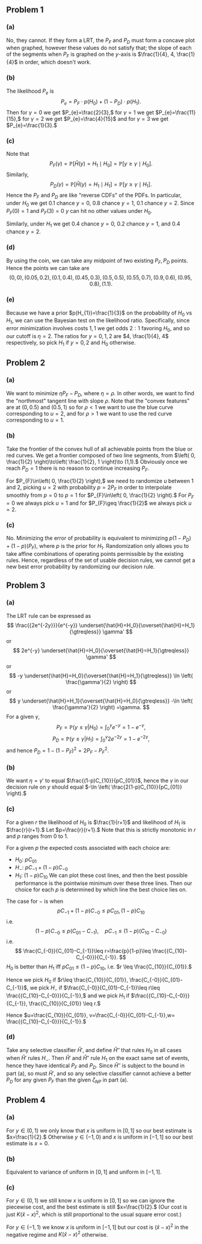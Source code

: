 ## Problem 1
### (a)
No, they cannot. If they form a LRT, the $P_{F}$ and $P_{D}$ must form a concave plot when graphed, however these values do not satisfy that; the slope of each of the segments when $P_{F}$ is graphed on the $y$-axis is $\frac{1}{4}, 4, \frac{1}{4}$ in order, which doesn't work.
### (b)
The likelihood $P_{e}$ is
$$
P_{e}=P_{F}\cdot p(H_{0}) + (1-P_{D})\cdot p(H_{1}).
$$
Then for $\gamma=0$ we get $P_{e}=\frac{2}{3},$ for $\gamma=1$ we get $P_{e}=\frac{11}{15},$ for $\gamma=2$ we get $P_{e}=\frac{4}{15}$ and for $\gamma=3$ we get $P_{e}=\frac{1}{3}.$
### (c)
Note that
$$P_{F}(\gamma)=\mathbb P[\hat{H}(y)=H_{1}\mid H_{0}] = \mathbb P[y \geq\gamma\mid H_{0}].$$ 
Similarly,
$$
P_{D}(\gamma)=\mathbb P[\hat{H}(y)=H_{1}\mid H_{1}]=\mathbb  P[y \geq \gamma \mid H_{1}].
$$
Hence the $P_{F}$ and $P_{D}$ are like "reverse CDFs" of the PDFs. In particular, under $H_{0}$ we get $0.1$ chance $y=0,$ $0.8$ chance $y=1$, $0.1$ chance $y=2.$ Since $P_{F}(0)=1$ and $P_{F}(3)=0$ $y$ can hit no other values under $H_{0}$.

Similarly, under $H_{1}$ we get $0.4$ chance $y=0,$ $0.2$ chance $y=1,$ and $0.4$ chance $y=2.$
### (d)
By using the coin, we can take any midpoint of two existing $P_{F},P_{D}$ points. Hence the points we can take are
$$
(0,0),(0.05,0.2),(0.1,0.4),(0.45,0.3),(0.5,0.5),(0.55,0.7),(0.9,0.6),(0.95,0.8),(1.1).
$$
### (e)
Because we have a prior $p(H_{1})=\frac{1}{3}$ on the probability of $H_{0}$ vs $H_{1},$ we can use the Bayesian test on the likelihood ratio. Specifically, since error minimization involves costs $1,1$ we get odds $2:1$ favoring $H_{0},$ and so our cutoff is $\eta=2.$ The ratios for $y=0,1,2$ are $4, \frac{1}{4}, 4$ respectively, so pick $H_{1}$ if $y=0,2$ and $H_{0}$ otherwise.
## Problem 2
### (a)
We want to minimize $\eta P_{F}-P_{D},$ where $\eta=\rho.$ In other words, we want to find the "northmost" tangent line with slope $\rho$. Note that the "convex features" are at $(0,0.5)$ and $(0.5,1)$ so for $\rho<1$ we want to use the blue curve corresponding to $u=2,$ and for $\rho>1$ we want to use the red curve corresponding to $u=1.$
### (b)
Take the frontier of the convex hull of all achievable points from the blue or red curves. We get a frontier composed of two line segments, from $\left( 0, \frac{1}{2} \right)\to\left( \frac{1}{2}, 1 \right)\to (1,1).$ Obviously once we reach $P_{D}=1$ there is no reason to continue increasing $P_{F}.$

For $P_{F}\in\left( 0, \frac{1}{2} \right),$ we need to randomize $u$ between $1$ and $2,$ picking $u=2$ with probability $p=2P_{F}$ in order to interpolate smoothly from $p=0$ to $p=1$ for $P_{F}\in\left( 0, \frac{1}{2} \right).$ For $P_{F}=0$ we always pick $u=1$ and for $P_{F}\geq \frac{1}{2}$ we always pick $u=2.$
### (c)
No. Minimizing the error of probability is equivalent to minimizing $p(1-P_{D})+(1-p)(P_{F}),$ where $p$ is the prior for $H_{1}$. Randomization only allows you to take affine combinations of operating points permissible by the existing rules. Hence, regardless of the set of usable decision rules, we cannot get a new best error probability by randomizing our decision rule.
## Problem 3
### (a)
The LRT rule can be expressed as
$$
\frac{{2e^{-2y}}}{e^{-y}} \underset{\hat{H}=H_0}{\overset{\hat{H}=H_1}{\gtreqless}} \gamma'
$$
or
$$
2e^{-y} \underset{\hat{H}=H_0}{\overset{\hat{H}=H_1}{\gtreqless}} \gamma'
$$
or
$$
-y \underset{\hat{H}=H_0}{\overset{\hat{H}=H_1}{\gtreqless}} \ln \left( \frac{\gamma'}{2} \right) 
$$
or
$$
y \underset{\hat{H}=H_1}{\overset{\hat{H}=H_0}{\gtreqless}} -\ln \left( \frac{\gamma'}{2} \right) =\gamma.
$$
For a given $\gamma$,
$$
P_{F}=\mathbb P(y \leq \gamma | H_{0})=\int_{0}^{\gamma}e^{-y}=1-e^{-\gamma},
$$
$$
P_{D}=\mathbb P(y \leq \gamma | H_{1})=\int_{0}^{\gamma}2e^{-2y}=1-e^{-2\gamma},
$$
and hence $P_{D}=1-(1-P_{F})^{2}=2P_{F}-P_{F}^{2}.$
### (b)
We want $\eta=\gamma'$  to equal $\frac{(1-p)C_{10}}{pC_{01}}$, hence the $\gamma$ in our decision rule on $y$ should equal $-\ln \left(  \frac{2(1-p)C_{10}}{pC_{01}} \right).$
### (c)
For a given $r$ the likelihood of $H_{0}$ is $\frac{1}{r+1}$ and likelihood of $H_{1}$ is $\frac{r}{r+1}.$ Let $p=\frac{r}{r+1}.$ Note that this is strictly monotonic in $r$ and $p$ ranges from $0$ to $1.$

For a given $p$ the expected costs associated with each choice are:
- $H_{0}$: $p C_{01}$
- $H_{-}$: $pC_{-1}+(1-p)C_{-0}$
- $H_{1}:$ $(1-p)C_{10}$
We can plot these cost lines, and then the best possible performance is the pointwise minimum over these three lines. Then our choice for each $p$ is determined by which line the best choice lies on.

The case for $-$ is when
$$
pC_{-1}+(1-p)C_{-0}\leq pC_{01}, (1-p)C_{10}
$$
i.e.
$$
(1-p)C_{-0}\leq p(C_{01}-C_{-1}),\quad  pC_{-1}\leq (1-p)(C_{10}-C_{-0})
$$
i.e.
$$
\frac{C_{-0}}{C_{01}-C_{-1}}\leq r=\frac{p}{1-p}\leq \frac{{C_{10}-C_{-0}}}{C_{-1}}.
$$
$H_{0}$ is better than $H_{1}$ iff $pC_{01}\leq (1-p)C_{10},$ i.e. $r \leq \frac{C_{10}}{C_{01}}.$

Hence we pick $H_{0}$ if $r\leq \frac{C_{10}}{C_{01}}, \frac{C_{-0}}{C_{01}-C_{-1}}$, we pick $H_{-}$ if $\frac{C_{-0}}{C_{01}-C_{-1}}\leq r\leq \frac{{C_{10}-C_{-0}}}{C_{-1}},$ and we pick $H_{1}$ if $\frac{{C_{10}-C_{-0}}}{C_{-1}}, \frac{C_{10}}{C_{01}} \leq r.$

Hence $u=\frac{C_{10}}{C_{01}}, v=\frac{C_{-0}}{C_{01}-C_{-1}},w= \frac{{C_{10}-C_{-0}}}{C_{-1}}.$
### (d)
Take any selective classifier $\hat{H}',$ and define $\hat{H}''$ that rules $H_{0}$ in all cases when $\hat{H}'$ rules $H_{-}.$ Then $\hat{H}'$ and $\hat{H}''$ rule $H_{1}$ on the exact same set of events, hence they have identical $P_{F}$ and $P_{D}.$ Since $\hat{H}''$ is subject to the bound in part (a), so must $\hat{H}',$ and so any selective classifier cannot achieve a better $P_{D}$ for any given $P_{F}$ than the given $\zeta_{NP}$ in part (a).
## Problem 4
### (a)
For $y\in(0,1)$ we only know that $x$ is uniform in $[0,1]$ so our best estimate is $x=\frac{1}{2}.$ Otherwise $y\in(-1,0)$ and $x$ is uniform in $[-1,1]$ so our best estimate is $x=0.$
### (b)
Equivalent to variance of uniform in $[0,1]$ and uniform in $[-1,1].$
### (c)
For $y\in(0,1)$ we still know $x$ is uniform in $[0,1]$ so we can ignore the piecewise cost, and the best estimate is still $x=\frac{1}{2}.$ (Our cost is just $K(\hat{x}-x)^{2},$ which is still proportional to the usual square error cost.)

For $y\in(-1,1)$ we know $x$ is uniform in $[-1,1]$ but our cost is $(\hat{x}-x)^{2}$ in the negative regime and $K(\hat{x}-x)^{2}$ otherwise. 